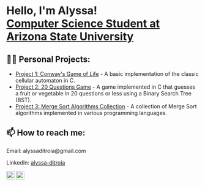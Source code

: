 <h1>Hello, I'm Alyssa! <br/><a href="https://github.com/alyssaditroia"></a> <a href="https://www.linkedin.com/in/alyssa-ditroia/">Computer Science Student at Arizona State University</a> </h1>

<h2> 👨‍💻 Personal Projects:</h2>
<ul>
    <li>
        <a href="[https://github.com/alyssaditroia/Game-of-Life]">Project 1: Conway's Game of Life</a> - A basic implementation of the classic cellular automaton in C.
    </li>
    <li>
        <a href="https://github.com/alyssaditroia/project2">Project 2: 20 Questions Game</a> - A game implemented in C that guesses a fruit or vegetable in 20 questions or less using a Binary Search Tree (BST).
    </li>
    <li>
        <a href="https://github.com/alyssaditroia/project3">Project 3: Merge Sort Algorithms Collection</a> -  A collection of Merge Sort algorithms implemented in various programming languages.
    </li>
    <!-- Add more projects as needed -->
</ul>

<h2> 📫 How to reach me:</h2>
<p>Email: alyssaditroia@gmail.com</p>
<p>LinkedIn: <a href="https://www.linkedin.com/in/alyssa-ditroia/">alyssa-ditroia</a></p>

<a href="mailto:alyssaditroia@gmail.com" target="_blank">
  <img align="left" alt="alyssaditroia | Email" width="22px" src="https://cdn.jsdelivr.net/npm/simple-icons@3.13.0/icons/gmail.svg" />
</a>

<a href="https://www.linkedin.com/in/alyssa-ditroia/" target="_blank">
  <img align="left" alt="alyssaditroia | LinkedIn" width="22px" src="https://cdn.jsdelivr.net/npm/simple-icons@v3/icons/linkedin.svg" />
</a>


